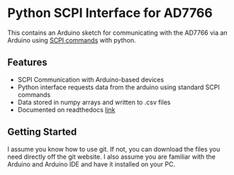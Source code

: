 # Python SCPI Interface for AD7766
This contains an Arduino sketch for communicating with the AD7766 via an Arduino using [SCPI commands](https://en.wikipedia.org/wiki/Standard_Commands_for_Programmable_Instruments) with python.

## Features
- SCPI Communication with Arduino-based devices
- Python interface requests data from the arduino using standard SCPI commands
- Data stored in numpy arrays and written to .csv files
- Documented on readthedocs [link]()

## Getting Started
I assume you know how to use git. If not, you can download the files you need directly off the git website. I also assume you are familiar with the Arduino and Arduino IDE and have it installed on your PC.

